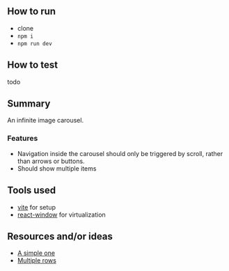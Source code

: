 ## How to run

- clone
- `npm i`
- `npm run dev`

## How to test

todo

## Summary

An infinite image carousel.

### Features

- Navigation inside the carousel should only be triggered by scroll, rather than arrows or buttons.
- Should show multiple items

## Tools used

- [vite](https://vite.dev/) for setup
- [react-window](https://react-window.vercel.app/#/examples/list/fixed-size) for virtualization

## Resources and/or ideas

- [A simple one](https://codepen.io/Raddy/pen/NojQmd)
- [Multiple rows](https://webflow.com/made-in-webflow/website/netflix-carousel)
